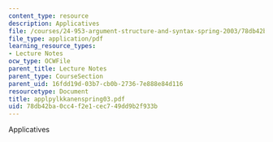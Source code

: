 ```yaml
---
content_type: resource
description: Applicatives
file: /courses/24-953-argument-structure-and-syntax-spring-2003/78db42ba0cc4f2e1cec749dd9b2f933b_applpylkkanenspring03.pdf
file_type: application/pdf
learning_resource_types:
- Lecture Notes
ocw_type: OCWFile
parent_title: Lecture Notes
parent_type: CourseSection
parent_uid: 16fdd19d-03b7-cb0b-2736-7e888e84d116
resourcetype: Document
title: applpylkkanenspring03.pdf
uid: 78db42ba-0cc4-f2e1-cec7-49dd9b2f933b
---
```

Applicatives

